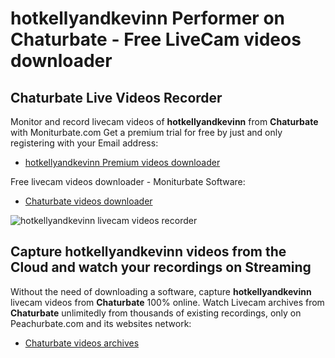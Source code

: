# hotkellyandkevinn Performer on Chaturbate - Free LiveCam videos downloader

## Chaturbate Live Videos Recorder

Monitor and record livecam videos of **hotkellyandkevinn** from **Chaturbate** with Moniturbate.com
Get a premium trial for free by just and only registering with your Email address:
* [hotkellyandkevinn Premium videos downloader](https://moniturbate.com/request-demo-licence-key.html)

Free livecam videos downloader - Moniturbate Software:
* [Chaturbate videos downloader](https://moniturbate.com/moniturbate-download-software.html)

![hotkellyandkevinn livecam videos recorder](https://peachurnet.com/templates/moniturbate-software.png)


## Capture hotkellyandkevinn videos from the Cloud and watch your recordings on Streaming

Without the need of downloading a software, capture **hotkellyandkevinn** livecam videos from **Chaturbate** 100% online.
Watch Livecam archives from **Chaturbate** unlimitedly from thousands of existing recordings, only on Peachurbate.com and its websites network:
* [Chaturbate videos archives](https://peachurnet.com/)